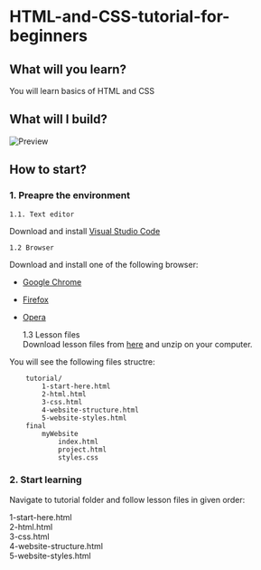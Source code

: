 # HTML-and-CSS-tutorial-for-beginners

## What will you learn?
You will learn basics of HTML and CSS 

## What will I build? 

![Preview](https://mdbootstrap.com/wp-content/themes/mdbootstrap4/content/en/education/developer-roadmap/html/basics/tutorial/assets/preview.gif)

## How to start?
### 1. Preapre the environment 
 
	1.1. Text editor  
Download and install [Visual Studio Code](https://code.visualstudio.com/download) 

	1.2 Browser  
Download and install one of the following browser:  

* [Google Chrome](https://www.google.com/chrome/)  
* [Firefox](https://www.mozilla.org/en-US/firefox/new/)  
* [Opera](https://www.opera.com/download)
  
	1.3 Lesson files  
Download lesson files from [here](https://github.com/mdbootstrap/HTML-and-CSS-tutorial-for-beginners/archive/master.zip) and unzip on your computer.
  
You will see the following files structre:

        tutorial/ 
            1-start-here.html
            2-html.html
            3-css.html
            4-website-structure.html
            5-website-styles.html
        final
            myWebsite
                index.html
                project.html
                styles.css
    
### 2. Start learning
Navigate to tutorial folder and follow lesson files in given order:

1-start-here.html   
2-html.html  
3-css.html  
4-website-structure.html  
5-website-styles.html
